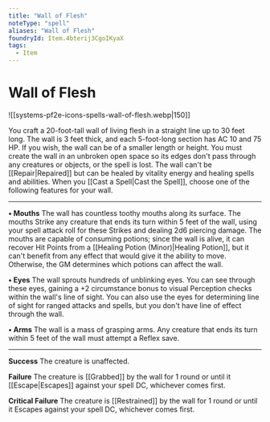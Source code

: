 ```yaml
---
title: "Wall of Flesh"
noteType: "spell"
aliases: "Wall of Flesh"
foundryId: Item.4bterij3CgoIKyaX
tags:
  - Item
---
```


# Wall of Flesh
![[systems-pf2e-icons-spells-wall-of-flesh.webp|150]]

You craft a 20-foot-tall wall of living flesh in a straight line up to 30 feet long. The wall is 3 feet thick, and each 5-foot-long section has AC 10 and 75 HP. If you wish, the wall can be of a smaller length or height. You must create the wall in an unbroken open space so its edges don't pass through any creatures or objects, or the spell is lost. The wall can't be [[Repair|Repaired]] but can be healed by vitality energy and healing spells and abilities. When you [[Cast a Spell|Cast the Spell]], choose one of the following features for your wall.

* * *

**• Mouths** The wall has countless toothy mouths along its surface. The mouths Strike any creature that ends its turn within 5 feet of the wall, using your spell attack roll for these Strikes and dealing 2d6 piercing damage. The mouths are capable of consuming potions; since the wall is alive, it can recover Hit Points from a [[Healing Potion (Minor)|Healing Potion]], but it can't benefit from any effect that would give it the ability to move. Otherwise, the GM determines which potions can affect the wall.

**• Eyes** The wall sprouts hundreds of unblinking eyes. You can see through these eyes, gaining a +2 circumstance bonus to visual Perception checks within the wall's line of sight. You can also use the eyes for determining line of sight for ranged attacks and spells, but you don't have line of effect through the wall.

**• Arms** The wall is a mass of grasping arms. Any creature that ends its turn within 5 feet of the wall must attempt a Reflex save.

* * *

**Success** The creature is unaffected.

**Failure** The creature is [[Grabbed]] by the wall for 1 round or until it [[Escape|Escapes]] against your spell DC, whichever comes first.

**Critical Failure** The creature is [[Restrained]] by the wall for 1 round or until it Escapes against your spell DC, whichever comes first.
